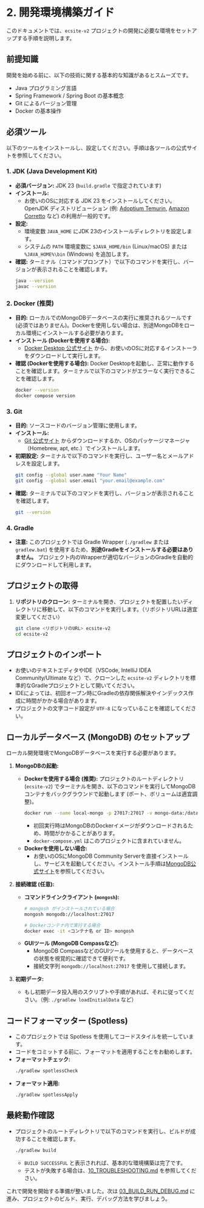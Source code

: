 # 2. 開発環境構築ガイド

このドキュメントでは、`ecsite-v2` プロジェクトの開発に必要な環境をセットアップする手順を説明します。

## 前提知識

開発を始める前に、以下の技術に関する基本的な知識があるとスムーズです。

*   Java プログラミング言語
*   Spring Framework / Spring Boot の基本概念
*   Git によるバージョン管理
*   Docker の基本操作

## 必須ツール

以下のツールをインストールし、設定してください。手順は各ツールの公式サイトを参照してください。

### 1. JDK (Java Development Kit)

*   **必須バージョン:** JDK 23 (`build.gradle` で指定されています)
*   **インストール:**
    *   お使いのOSに対応する JDK 23 をインストールしてください。OpenJDK ディストリビューション (例: [Adoptium Temurin](https://adoptium.net/), [Amazon Corretto](https://aws.amazon.com/corretto/) など) の利用が一般的です。
*   **設定:**
    *   環境変数 `JAVA_HOME` にJDK 23のインストールディレクトリを設定します。
    *   システムの `PATH` 環境変数に `$JAVA_HOME/bin` (Linux/macOS) または `%JAVA_HOME%\bin` (Windows) を追加します。
*   **確認:** ターミナル（コマンドプロンプト）で以下のコマンドを実行し、バージョンが表示されることを確認します。
    ```bash
    java --version
    javac --version
    ```

### 2. Docker (推奨)

*   **目的:** ローカルでのMongoDBデータベースの実行に推奨されるツールです (必須ではありません)。Dockerを使用しない場合は、別途MongoDBをローカル環境にインストールする必要があります。
*   **インストール (Dockerを使用する場合):**
    *   [Docker Desktop 公式サイト](https://www.docker.com/products/docker-desktop/) から、お使いのOSに対応するインストーラをダウンロードして実行します。
*   **確認 (Dockerを使用する場合):** Docker Desktopを起動し、正常に動作することを確認します。ターミナルで以下のコマンドがエラーなく実行できることを確認します。
    ```bash
    docker --version
    docker compose version
    ```

### 3. Git

*   **目的:** ソースコードのバージョン管理に使用します。
*   **インストール:**
    *   [Git 公式サイト](https://git-scm.com/downloads) からダウンロードするか、OSのパッケージマネージャ（Homebrew, apt, etc.）でインストールします。
*   **初期設定:** ターミナルで以下のコマンドを実行し、ユーザー名とメールアドレスを設定します。
    ```bash
    git config --global user.name "Your Name"
    git config --global user.email "your.email@example.com"
    ```
*   **確認:** ターミナルで以下のコマンドを実行し、バージョンが表示されることを確認します。
    ```bash
    git --version
    ```

### 4. Gradle

*   **注意:** このプロジェクトでは Gradle Wrapper (`./gradlew` または `gradlew.bat`) を使用するため、**別途Gradleをインストールする必要はありません。** プロジェクト内のWrapperが適切なバージョンのGradleを自動的にダウンロードして利用します。

## プロジェクトの取得

1.  **リポジトリのクローン:** ターミナルを開き、プロジェクトを配置したいディレクトリに移動して、以下のコマンドを実行します。（リポジトリURLは適宜変更してください）
    ```bash
    git clone <リポジトリのURL> ecsite-v2
    cd ecsite-v2
    ```

## プロジェクトのインポート

*   お使いのテキストエディタやIDE（VSCode, IntelliJ IDEA Community/Ultimate など）で、クローンした `ecsite-v2` ディレクトリを標準的なGradleプロジェクトとして開いてください。
*   IDEによっては、初回オープン時にGradleの依存関係解決やインデックス作成に時間がかかる場合があります。
*   プロジェクトの文字コード設定が `UTF-8` になっていることを確認してください。

## ローカルデータベース (MongoDB) のセットアップ

ローカル開発環境でMongoDBデータベースを実行する必要があります。

1.  **MongoDBの起動:**
    *   **Dockerを使用する場合 (推奨):**
        プロジェクトのルートディレクトリ (`ecsite-v2`) でターミナルを開き、以下のコマンドを実行してMongoDBコンテナをバックグラウンドで起動します (ポート、ボリュームは適宜調整)。
        ```bash
        docker run --name local-mongo -p 27017:27017 -v mongo-data:/data/db -d mongo:latest
        ```
        *   初回実行時はMongoDBのDockerイメージがダウンロードされるため、時間がかかることがあります。
        *   `docker-compose.yml` はこのプロジェクトに含まれていません。
    *   **Dockerを使用しない場合:**
        *   お使いのOSにMongoDB Community Serverを直接インストールし、サービスを起動してください。インストール手順は[MongoDB公式サイト](https://www.mongodb.com/try/download/community)を参照してください。

2.  **接続確認 (任意):**
    *   **コマンドラインクライアント (`mongosh`):**
        ```bash
        # mongosh がインストールされている場合
        mongosh mongodb://localhost:27017

        # Dockerコンテナ内で実行する場合
        docker exec -it <コンテナ名 or ID> mongosh
        ```
    *   **GUIツール (MongoDB Compassなど):**
        *   MongoDB CompassなどのGUIツールを使用すると、データベースの状態を視覚的に確認できて便利です。
        *   接続文字列 `mongodb://localhost:27017` を使用して接続します。

3.  **初期データ:**
    *   もし初期データ投入用のスクリプトや手順があれば、それに従ってください。（例: `./gradlew loadInitialData` など）

## コードフォーマッター (Spotless)

*   このプロジェクトでは Spotless を使用してコードスタイルを統一しています。
*   コードをコミットする前に、フォーマットを適用することをお勧めします。
*   **フォーマットチェック:**
    ```bash
    ./gradlew spotlessCheck
    ```
*   **フォーマット適用:**
    ```bash
    ./gradlew spotlessApply
    ```

## 最終動作確認

*   プロジェクトのルートディレクトリで以下のコマンドを実行し、ビルドが成功することを確認します。
    ```bash
    ./gradlew build
    ```
    *   `BUILD SUCCESSFUL` と表示されれば、基本的な環境構築は完了です。
    *   テストが失敗する場合は、[10_TROUBLESHOOTING.md](./10_TROUBLESHOOTING.md) を参照してください。

これで開発を開始する準備が整いました。次は [03_BUILD_RUN_DEBUG.md](./03_BUILD_RUN_DEBUG.md) に進み、プロジェクトのビルド、実行、デバッグ方法を学びましょう。

